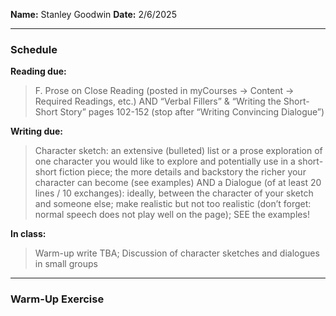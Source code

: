 **Name:** Stanley Goodwin
**Date:** 2/6/2025

---
### Schedule
**Reading due:**
> F. Prose on Close Reading (posted in myCourses -> Content -> Required Readings, etc.) AND “Verbal Fillers” & “Writing the Short-Short Story” pages 102-152 (stop after “Writing Convincing Dialogue”)

**Writing due:** 
> Character sketch: an extensive (bulleted) list or a prose exploration of one character you would like to explore and potentially use in a short-short fiction piece; the more details and backstory the richer your character can become (see examples) AND a Dialogue (of at least 20 lines / 10 exchanges): ideally, between the character of your sketch and someone else; make realistic but not too realistic (don’t forget: normal speech does not play well on the page); SEE the examples!

**In class:** 
> Warm-up write TBA; Discussion of character sketches and dialogues in small groups

---
### Warm-Up Exercise